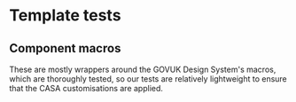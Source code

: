 # Template tests

## Component macros

These are mostly wrappers around the GOVUK Design System's macros, which are thoroughly tested, so our tests are relatively lightweight to ensure that the CASA customisations are applied.
